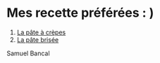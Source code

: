 # Mes recette préférées : )

1. [La pâte à crèpes](pate_a_crepes.md)
2. [La pâte brisée](pate_brisee.md)

Samuel Bancal
